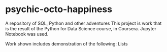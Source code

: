 # psychic-octo-happiness
A repository of SQL, Python and other adventures
This project is work that is the result of the Python for Data Science course, in Coursera. Jupyter Notebook was used.

Work shown includes demonstration of the following:
	Lists

